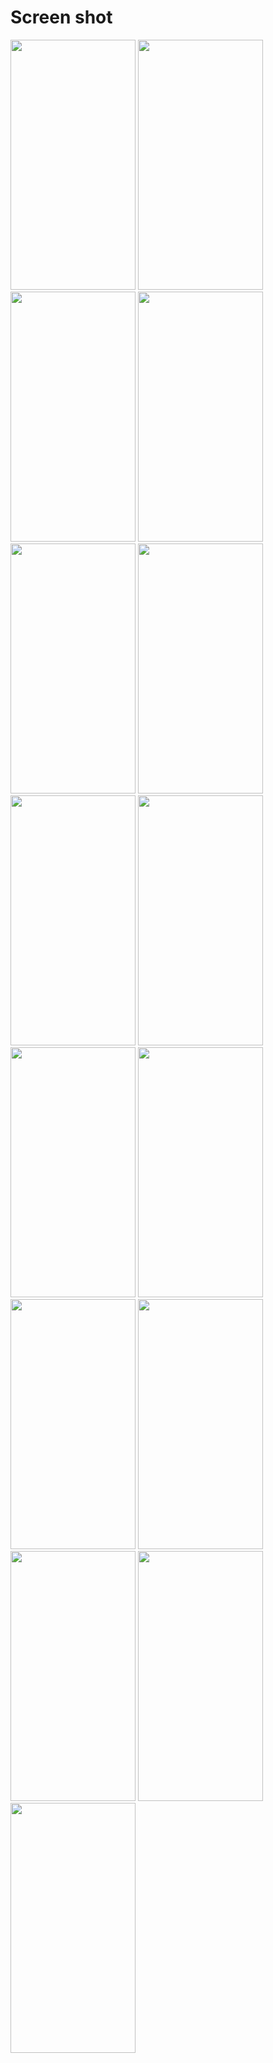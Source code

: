 # Screen shot

<img src = "https://user-images.githubusercontent.com/53982895/161985403-a67c71db-2656-45a9-892a-52ef50477d4b.png" width = "200" height = "400">  <img src = "https://user-images.githubusercontent.com/53982895/161985407-b19568b6-9d51-4ac5-991a-fba59bdfd428.png" width = "200" height = "400">
<img src = "https://user-images.githubusercontent.com/53982895/161985416-54d8f8a6-343b-40de-bb45-f6b48a60d3d2.png" width = "200" height = "400">  <img src = "https://user-images.githubusercontent.com/53982895/161985527-95c8babf-5e7a-4eb9-adb1-8cd0f0521710.png" width = "200" height = "400">
<img src = "https://user-images.githubusercontent.com/53982895/161985631-c17c4410-a0d4-4fee-8e54-ad0a31fce8e9.png" width = "200" height = "400">  <img src = "https://user-images.githubusercontent.com/53982895/161985703-eb3ed6c8-c4f4-4d08-bd32-0d502303f730.png" width = "200" height = "400">
<img src = "https://user-images.githubusercontent.com/53982895/161985733-a4007e96-6e18-4acc-9f7a-dd06b64f4674.png" width = "200" height = "400">  <img src = "https://user-images.githubusercontent.com/53982895/161985785-84320b02-d6b4-49c8-9e83-004fc645901f.png" width = "200" height = "400">
<img src = "https://user-images.githubusercontent.com/53982895/161985819-ac218819-fbcb-49a4-9c60-c7575286dbf0.png" width = "200" height = "400">  <img src = "https://user-images.githubusercontent.com/53982895/161986338-5ade9208-f11d-41a2-bb10-30b57c1b9e94.png" width = "200" height = "400">
<img src = "https://user-images.githubusercontent.com/53982895/161987104-ae2ea3a9-4000-4c82-a63e-0c227a957728.png" width = "200" height = "400">  <img src = "https://user-images.githubusercontent.com/53982895/161987315-9f50cec1-242c-425a-8e22-c09dfd769118.png" width = "200" height = "400">
<img src = "https://user-images.githubusercontent.com/53982895/161987769-ad87ecf2-23a4-4417-bf13-89651beab614.png" width = "200" height = "400">  <img src = "https://user-images.githubusercontent.com/53982895/161988153-5b52618c-cc71-49cd-a5a9-07e20cf00c75.png" width = "200" height = "400">
<img src = "https://user-images.githubusercontent.com/53982895/161988941-388a3179-10ab-4254-8e9a-187b1c5a4f2e.png" width = "200" height = "400">
